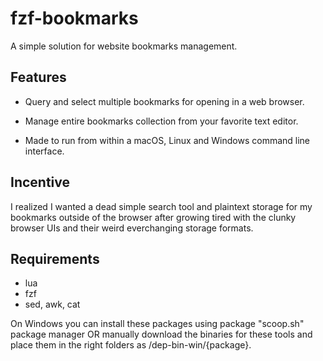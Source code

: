 # fzf-bookmarks

A simple solution for website bookmarks management.

## Features

- Query and select multiple bookmarks for opening in a web browser.

- Manage entire bookmarks collection from your favorite text editor.

- Made to run from within a macOS, Linux and Windows command line interface.

## Incentive

I realized I wanted a dead simple search tool and plaintext storage for my bookmarks outside of the browser after growing tired with the clunky browser UIs and their weird everchanging storage formats.

## Requirements

- lua
- fzf
- sed, awk, cat

On Windows you can install these packages using package "scoop.sh" package manager OR manually download the binaries for these tools and place them in the right folders as /dep-bin-win/{package}.
